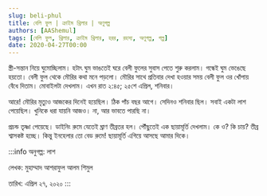 ```yaml
---
slug: beli-phul
title: বেলি ফুল | ক্রাইম থ্রিলার | অণুগল্প
authors: [AAShemul]
tags: [বেলি ফুল, থ্রিলার, ক্রাইম থ্রিলার, হরর, রহস্য, অণুগল্প, গল্প]
date: 2020-04-27T00:00
---
```


<head>
    <link rel="apple-touch-icon" sizes="57x57" href="/icon/apple-icon-57x57.png" />
    <link rel="apple-touch-icon" sizes="60x60" href="/icon/apple-icon-60x60.png" />
    <link rel="apple-touch-icon" sizes="72x72" href="/icon/apple-icon-72x72.png" />
    <link rel="apple-touch-icon" sizes="76x76" href="/icon/apple-icon-76x76.png" />
    <link rel="apple-touch-icon" sizes="114x114" href="/icon/apple-icon-114x114.png" />
    <link rel="apple-touch-icon" sizes="120x120" href="/icon/apple-icon-120x120.png" />
    <link rel="apple-touch-icon" sizes="144x144" href="/icon/apple-icon-144x144.png" />
    <link rel="apple-touch-icon" sizes="152x152" href="/icon/apple-icon-152x152.png" />
    <link rel="apple-touch-icon" sizes="180x180" href="/icon/apple-icon-180x180.png" />
    <link rel="icon" type="image/png" sizes="192x192"  href="/icon/android-icon-192x192.png" />
    <link rel="icon" type="image/png" sizes="32x32" href="/icon/favicon-32x32.png" />
    <link rel="icon" type="image/png" sizes="96x96" href="/icon/favicon-96x96.png" />
    <link rel="icon" type="image/png" sizes="16x16" href="/icon/favicon-16x16.png" />
    <link rel="manifest" href="/manifest.json" />
    <meta name="msapplication-TileColor" content="#ffffff" />
    <meta name="msapplication-TileImage" content="/icon/ms-icon-144x144.png" />
</head>

স্ত্রী-সন্তান নিয়ে ঘুমোচ্ছিলাম। হটাৎ ঘুম ভাঙতেই ঘরে বেলী ফুলের সুবাস পেতে শুরু করলাম। গন্ধেই ঘুম ভেঙেছে হয়তো। বেলী ফুল থেকে মৌরির কথা মনে পড়লো। মৌরির সাথে প্রতিবার দেখা হওয়ার সময় বেলী ফুল ওর খোঁপায় বেঁধে দিতাম। মোবাইলটা দেখলাম। এখন রাত ২:৪৫; ২৫শে এপ্রিল, শনিবার।
<!--truncate-->

আরে! মৌরির মৃত্যুও আজকের দিনেই হয়েছিল। ঠিক পাঁচ বছর আগে। সেদিনও শনিবার ছিল। সবাই একটা লাশ পেয়েছিল। খুনিকে ধরা যায়নি আজও। না, আর ভাবতে পারছি না।

প্রচন্ড তৃষ্ণা পেয়েছে। ডাইনিং রুমে যেতেই ঘ্রাণ তীব্রতর হল। পৌঁছুতেই এক ছায়ামূর্তি দেখলাম। কে ও? কি চায়? তীব্র শ্বাসকষ্ট হচ্ছে। কিন্তু ইনহেলার তো বেড রুমে! ছায়ামূর্তি এগিয়ে আসছে আমার দিকে।

:::info
অনুগল্প: লাশ

লেখক: মুহাম্মাদ আশরাফুল আলম শিমুল

তারিখ: এপ্রিল ২৭, ২০২০
:::